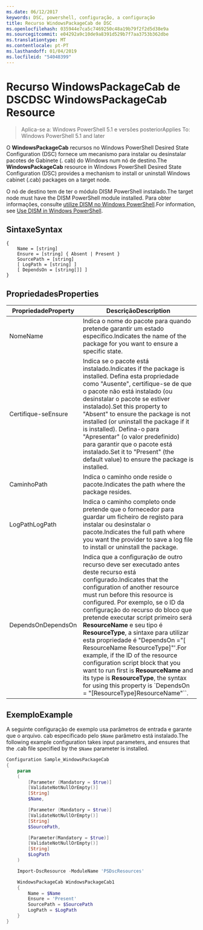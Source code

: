 ```yaml
---
ms.date: 06/12/2017
keywords: DSC, powershell, configuração, a configuração
title: Recurso WindowsPackageCab de DSC
ms.openlocfilehash: 035944e7ca5c7469250c48a19b79f2f2d5d38e9a
ms.sourcegitcommit: e04292a9c10de9a8391d529b7f7aa3753b362dbe
ms.translationtype: MT
ms.contentlocale: pt-PT
ms.lasthandoff: 01/04/2019
ms.locfileid: "54048399"
---
```

# <a name="dsc-windowspackagecab-resource"></a><span data-ttu-id="e7532-103">Recurso WindowsPackageCab de DSC</span><span class="sxs-lookup"><span data-stu-id="e7532-103">DSC WindowsPackageCab Resource</span></span>

> <span data-ttu-id="e7532-104">Aplica-se a: Windows PowerShell 5.1 e versões posterior</span><span class="sxs-lookup"><span data-stu-id="e7532-104">Applies To: Windows PowerShell 5.1 and later</span></span>

<span data-ttu-id="e7532-105">O **WindowsPackageCab** recursos no Windows PowerShell Desired State Configuration (DSC) fornece um mecanismo para instalar ou desinstalar pacotes de Gabinete (. cab) do Windows num nó de destino.</span><span class="sxs-lookup"><span data-stu-id="e7532-105">The **WindowsPackageCab** resource in Windows PowerShell Desired State Configuration (DSC) provides a mechanism to install or uninstall Windows cabinet (.cab) packages on a target node.</span></span>

<span data-ttu-id="e7532-106">O nó de destino tem de ter o módulo DISM PowerShell instalado.</span><span class="sxs-lookup"><span data-stu-id="e7532-106">The target node must have the DISM PowerShell module installed.</span></span> <span data-ttu-id="e7532-107">Para obter informações, consulte [utilize DISM no Windows PowerShell](https://msdn.microsoft.com/en-us/windows/hardware/commercialize/manufacture/desktop/use-dism-in-windows-powershell-s14).</span><span class="sxs-lookup"><span data-stu-id="e7532-107">For information, see [Use DISM in Windows PowerShell](https://msdn.microsoft.com/en-us/windows/hardware/commercialize/manufacture/desktop/use-dism-in-windows-powershell-s14).</span></span>


## <a name="syntax"></a><span data-ttu-id="e7532-108">Sintaxe</span><span class="sxs-lookup"><span data-stu-id="e7532-108">Syntax</span></span>

```
{
    Name = [string]
    Ensure = [string] { Absent | Present }
    SourcePath = [string]
    [ LogPath = [string] ]
    [ DependsOn = [string[]] ]
}
```

## <a name="properties"></a><span data-ttu-id="e7532-109">Propriedades</span><span class="sxs-lookup"><span data-stu-id="e7532-109">Properties</span></span>

|  <span data-ttu-id="e7532-110">Propriedade</span><span class="sxs-lookup"><span data-stu-id="e7532-110">Property</span></span>  |  <span data-ttu-id="e7532-111">Descrição</span><span class="sxs-lookup"><span data-stu-id="e7532-111">Description</span></span>   |
|---|---|
| <span data-ttu-id="e7532-112">Nome</span><span class="sxs-lookup"><span data-stu-id="e7532-112">Name</span></span>| <span data-ttu-id="e7532-113">Indica o nome do pacote para quando pretende garantir um estado específico.</span><span class="sxs-lookup"><span data-stu-id="e7532-113">Indicates the name of the package for you want to ensure a specific state.</span></span>|
| <span data-ttu-id="e7532-114">Certifique-se</span><span class="sxs-lookup"><span data-stu-id="e7532-114">Ensure</span></span>| <span data-ttu-id="e7532-115">Indica se o pacote está instalado.</span><span class="sxs-lookup"><span data-stu-id="e7532-115">Indicates if the package is installed.</span></span> <span data-ttu-id="e7532-116">Defina esta propriedade como "Ausente", certifique-se de que o pacote não está instalado (ou desinstalar o pacote se estiver instalado).</span><span class="sxs-lookup"><span data-stu-id="e7532-116">Set this property to "Absent" to ensure the package is not installed (or uninstall the package if it is installed).</span></span> <span data-ttu-id="e7532-117">Defina-o para "Apresentar" (o valor predefinido) para garantir que o pacote está instalado.</span><span class="sxs-lookup"><span data-stu-id="e7532-117">Set it to "Present" (the default value) to ensure the package is installed.</span></span>|
| <span data-ttu-id="e7532-118">Caminho</span><span class="sxs-lookup"><span data-stu-id="e7532-118">Path</span></span>| <span data-ttu-id="e7532-119">Indica o caminho onde reside o pacote.</span><span class="sxs-lookup"><span data-stu-id="e7532-119">Indicates the path where the package resides.</span></span>|
| <span data-ttu-id="e7532-120">LogPath</span><span class="sxs-lookup"><span data-stu-id="e7532-120">LogPath</span></span>| <span data-ttu-id="e7532-121">Indica o caminho completo onde pretende que o fornecedor para guardar um ficheiro de registo para instalar ou desinstalar o pacote.</span><span class="sxs-lookup"><span data-stu-id="e7532-121">Indicates the full path where you want the provider to save a log file to install or uninstall the package.</span></span>|
| <span data-ttu-id="e7532-122">DependsOn</span><span class="sxs-lookup"><span data-stu-id="e7532-122">DependsOn</span></span> | <span data-ttu-id="e7532-123">Indica que a configuração de outro recurso deve ser executado antes deste recurso está configurado.</span><span class="sxs-lookup"><span data-stu-id="e7532-123">Indicates that the configuration of another resource must run before this resource is configured.</span></span> <span data-ttu-id="e7532-124">Por exemplo, se o ID da configuração do recurso do bloco que pretende executar script primeiro será **ResourceName** e seu tipo é **ResourceType**, a sintaxe para utilizar esta propriedade é "DependsOn ="[ ResourceName ResourceType]"'.</span><span class="sxs-lookup"><span data-stu-id="e7532-124">For example, if the ID of the resource configuration script block that you want to run first is **ResourceName** and its type is **ResourceType**, the syntax for using this property is \`DependsOn = "[ResourceType]ResourceName"\`\`.</span></span>|

## <a name="example"></a><span data-ttu-id="e7532-125">Exemplo</span><span class="sxs-lookup"><span data-stu-id="e7532-125">Example</span></span>

<span data-ttu-id="e7532-126">A seguinte configuração de exemplo usa parâmetros de entrada e garante que o arquivo. cab especificado pelo `$Name` parâmetro está instalado.</span><span class="sxs-lookup"><span data-stu-id="e7532-126">The following example configuration takes input parameters, and ensures that the .cab file specified by the `$Name` parameter is installed.</span></span>

```powershell
Configuration Sample_WindowsPackageCab
{
    param
    (
        [Parameter (Mandatory = $true)]
        [ValidateNotNullOrEmpty()]
        [String]
        $Name,

        [Parameter (Mandatory = $true)]
        [ValidateNotNullOrEmpty()]
        [String]
        $SourcePath,

        [Parameter(Mandatory = $true)]
        [ValidateNotNullOrEmpty()]
        [String]
        $LogPath
    )

    Import-DscResource -ModuleName 'PSDscResources'

    WindowsPackageCab WindowsPackageCab1
    {
        Name = $Name
        Ensure = 'Present'
        SourcePath = $SourcePath
        LogPath = $LogPath
    }
}
```
